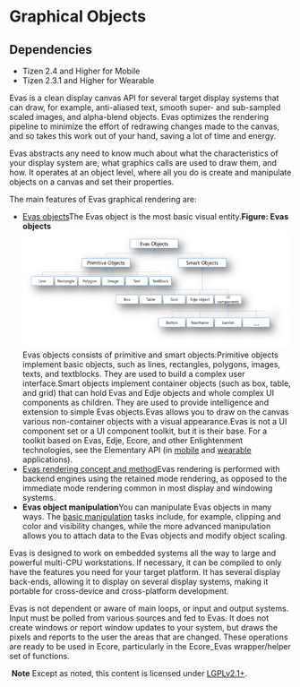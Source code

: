 # Graphical Objects

## Dependencies

- Tizen 2.4 and Higher for Mobile
- Tizen 2.3.1 and Higher for Wearable

Evas is a clean display canvas API for several target display systems that can draw, for example, anti-aliased text, smooth super- and sub-sampled scaled images, and alpha-blend objects. Evas optimizes the rendering pipeline to minimize the effort of redrawing changes made to the canvas, and so takes this work out of your hand, saving a lot of time and energy.

Evas abstracts any need to know much about what the characteristics of your display system are, what graphics calls are used to draw them, and how. It operates at an object level, where all you do is create and manipulate objects on a canvas and set their properties.

The main features of Evas graphical rendering are:

- [Evas objects](./evas-objects-n.md)The Evas object is the most basic visual entity.**Figure: Evas objects**![Evas objects](./media/evas_object.png)Evas objects consists of primitive and smart objects:Primitive objects implement basic objects, such as lines, rectangles, polygons, images, texts, and textblocks. They are used to build a complex user interface.Smart objects implement container objects (such as box, table, and grid) that can hold Evas and Edje objects and whole complex UI components as children. They are used to provide intelligence and extension to simple Evas objects.Evas allows you to draw on the canvas various non-container objects with a visual appearance.Evas is not a UI component set or a UI component toolkit, but it is their base. For a toolkit based on Evas, Edje, Ecore, and other Enlightenment technologies, see the Elementary API (in [mobile](http://org.tizen.native.mobile.apireference/group__Elementary.html) and [wearable](http://org.tizen.native.wearable.apireference/group__Elementary.html) applications).
- [Evas rendering concept and method](./evas-rendering-n.md)Evas rendering is performed with backend engines using the retained mode rendering, as opposed to the immediate mode rendering common in most display and windowing systems.
- **Evas object manipulation**You can manipulate Evas objects in many ways. The [basic manipulation](./evas-basic-objects-n.md) tasks include, for example, clipping and color and visibility changes, while the more advanced manipulation allows you to attach data to the Evas objects and modify object scaling.

Evas is designed to work on embedded systems all the way to large and powerful multi-CPU workstations. If necessary, it can be compiled to only have the features you need for your target platform. It has several display back-ends, allowing it to display on several display systems, making it portable for cross-device and cross-platform development.

Evas is not dependent or aware of main loops, or input and output systems. Input must be polled from various sources and fed to Evas. It does not create windows or report window updates to your system, but draws the pixels and reports to the user the areas that are changed. These operations are ready to be used in Ecore, particularly in the Ecore_Evas wrapper/helper set of functions.

​	**Note**	Except as noted, this content is licensed under [LGPLv2.1+](http://opensource.org/licenses/LGPL-2.1).